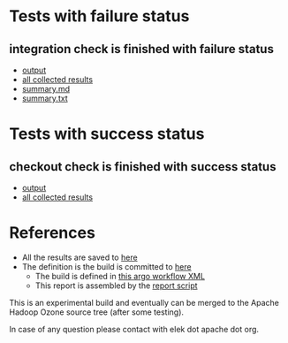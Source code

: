 # Tests with failure status

## integration check is finished with failure status

   * [output](https://raw.githubusercontent.com/elek/ozone-ci-03/master/pr/pr-hdds-2499-qq854/integration/output.log)
   * [all collected results](https://github.com/elek/ozone-ci-03/tree/master/pr/pr-hdds-2499-qq854/integration)
   * [summary.md](https://github.com/elek/ozone-ci-03/tree/master/pr/pr-hdds-2499-qq854/integration/summary.md)
   * [summary.txt](https://github.com/elek/ozone-ci-03/tree/master/pr/pr-hdds-2499-qq854/integration/summary.txt)



# Tests with success status

## checkout check is finished with success status

   * [output](https://raw.githubusercontent.com/elek/ozone-ci-03/master/pr/pr-hdds-2499-qq854/checkout/output.log)
   * [all collected results](https://github.com/elek/ozone-ci-03/tree/master/pr/pr-hdds-2499-qq854/checkout)




# References

 * All the results are saved to [here](https://github.com/elek/ozone-ci-03/tree/master/pr/pr-hdds-2499-qq854/)
 * The definition is the build is committed to [here](https://github.com/elek/argo-ozone)
    * The build is defined in [this argo workflow XML](https://github.com/elek/argo-ozone/blob/master/ozone-build.yaml)
    * This report is assembled by the [report script](https://github.com/elek/argo-ozone/blob/master/scripts/report.sh)

This is an experimental build and eventually can be merged to the Apache Hadoop Ozone source tree (after some testing).

In case of any question please contact with elek dot apache dot org.
